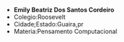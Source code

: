 
- **Emily Beatriz Dos Santos Cordeiro**
- Colegio:Roosevelt
- Cidade;Estado:Guaira,pr
- Materia:Pensamento Computacional
